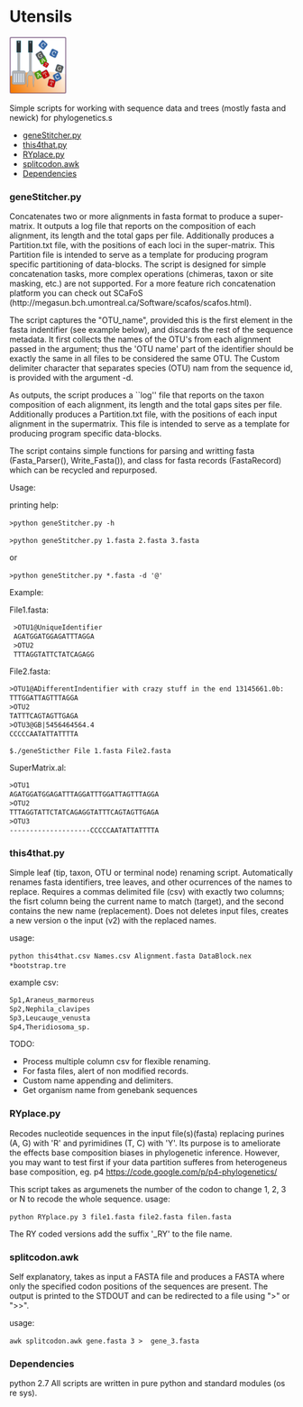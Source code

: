  <h1>Utensils</h1><img src='miLogo.png' width='20%'>

Simple scripts for working with sequence data and trees (mostly fasta and newick) for phylogenetics.s 
<ul>
	<li><a href = '#1'>geneStitcher.py</a></li>
	<li><a href = '#2'>this4that.py</a></li>
	<li><a href = '#3'>RYplace.py<a></li>
	<li><a href = '#4'>splitcodon.awk</a></li>
	<li><a href = '#5'>Dependencies</a></li>
	
	
</ul>

<h3><a name ='1'>geneStitcher.py</a></h3>
Concatenates two or more alignments in fasta format to produce a super-matrix. It outputs a log file that reports on the composition of each alignment, its length and the total gaps per file. Additionally produces a Partition.txt file, with the positions of each loci in the super-matrix. This Partition file is intended to serve as a template for producing program specific partitioning of data-blocks. The script is designed for simple concatenation tasks, more complex operations (chimeras, taxon or site masking, etc.) are not supported. For a more feature rich concatenation platform you can check out SCaFoS (http://megasun.bch.umontreal.ca/Software/scafos/scafos.html).

The script captures the "OTU_name", provided this is the first element in the fasta indentifier (see example below), and discards the rest of the sequence metadata. It first collects the names of the OTU's from each alignment passed in the argument; thus the 'OTU name' part of the identifier should be exactly the same in all files to be considered the same OTU. The Custom delimiter character that separates species (OTU) nam from the sequence id, is provided with the argument -d. 

As outputs, the script produces a ``log'' file that reports on the taxon composition of each alignment, its length and the total gaps sites per file. Additionally produces a Partition.txt file, with the positions of each input alignment in the supermatrix. This file is intended to serve as a template for producing program specific data-blocks.

The script contains simple functions for parsing and writting fasta (Fasta_Parser(), Write_Fasta()), and class for fasta records (FastaRecord) which can be recycled and repurposed.

Usage:

printing help:

```>python geneStitcher.py -h```


```>python geneStitcher.py 1.fasta 2.fasta 3.fasta```

or

```>python geneStitcher.py *.fasta -d '@'```

Example:

File1.fasta:
	 
	 >OTU1@UniqueIdentifier
	 AGATGGATGGAGATTTAGGA
	 >OTU2
	 TTTAGGTATTCTATCAGAGG

File2.fasta:

	>OTU1@ADifferentIndentifier with crazy stuff in the end 13145661.0b:
	TTTGGATTAGTTTAGGA
	>OTU2
	TATTTCAGTAGTTGAGA
	>OTU3@GB|5456464564.4
	CCCCCAATATTATTTTA

```
$./geneSticther File 1.fasta File2.fasta

```
SuperMatrix.al:

	>OTU1	
	AGATGGATGGAGATTTAGGATTTGGATTAGTTTAGGA
	>OTU2
	TTTAGGTATTCTATCAGAGGTATTTCAGTAGTTGAGA
	>OTU3
	--------------------CCCCCAATATTATTTTA

<h3><a name = '2'>this4that.py</a></h3>

Simple leaf (tip, taxon, OTU or terminal node) renaming script. Automatically renames fasta identifiers, tree leaves, and other ocurrences of the names to replace. Requires a commas delimited file (csv) with exactly two columns; the fisrt column being the current name to match (target), and the second contains the new name (replacement). Does not deletes input files, creates a new version o the input (v2) with the replaced names.

usage: 

```python this4that.csv Names.csv Alignment.fasta DataBlock.nex *bootstrap.tre ```


example csv:
```	
Sp1,Araneus_marmoreus
Sp2,Nephila_clavipes
Sp3,Leucauge_venusta
Sp4,Theridiosoma_sp.
```

TODO:
* Process multiple column csv for flexible renaming.
* For fasta files, alert of non modified records.
* Custom name appending and delimiters.
* Get organism name from genebank sequences


<h3><a name='3'>RYplace.py</a></h3>

Recodes nucleotide sequences in the input file(s)(fasta) replacing  purines (A, G) with 'R' and  pyrimidines (T, C) with 'Y'. Its purpose is to ameliorate the effects base composition biases in phylogenetic inference. However, you may want to test first if your data partition sufferes from heterogeneus base composition,  eg. p4 https://code.google.com/p/p4-phylogenetics/

This script takes as argumenets the number of the codon to change 1, 2, 3 or N to recode the whole sequence.
usage:


```python RYplace.py 3 file1.fasta file2.fasta filen.fasta```


The RY coded versions add the suffix '_RY' to the file name.

<h3><a name = '4'>splitcodon.awk</a></h3>

Self explanatory, takes as input a FASTA file and produces a FASTA where only the specified codon positions of the sequences are present. The output is printed to the STDOUT and can be redirected to a file using ">" or ">>".

usage:

```awk splitcodon.awk gene.fasta 3 >  gene_3.fasta```


<h3><a name = '5'>Dependencies<a></h3>
python 2.7	All scripts are written in pure python and standard modules (os re sys).

